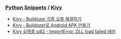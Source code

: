 ### [Python Snippets](../README.md) / [Kivy](README.md)
- [Kivy - Buildozer 각종 오류 해결하기](Kivy%20-%20Buildozer%20각종%20오류%20해결하기.md)
- [Kivy - Buildozer로 Android APK 만들기](Kivy%20-%20Buildozer로%20Android%20APK%20만들기.md)
- [Kivy 실행중 sdl2 - ImportError: DLL load failed 에러](Kivy%20실행중%20sdl2%20-%20ImportError:%20DLL%20load%20failed%20에러.md)
